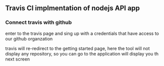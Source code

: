 ## Travis CI implmentation of nodejs API app


### Connect travis with github
enter to the travis page and sing up with a credentials that have access to our github organzation

travis will re-redirect to the getting started page, here the tool will not display any repository, so you can go to the application will display you th next screen


